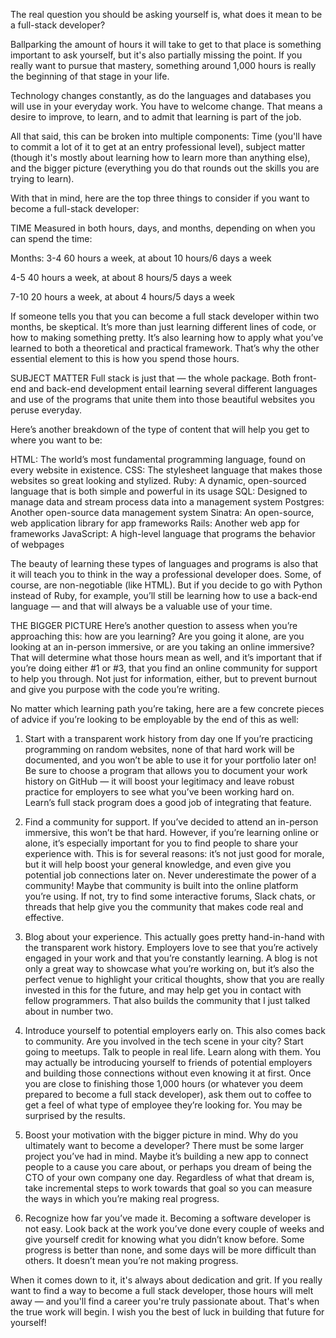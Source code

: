 The real question you should be asking yourself is, what does it mean to be a full-stack developer?

Ballparking the amount of hours it will take to get to that place is something important to ask yourself, but it's also partially missing the point. If you really want to pursue that mastery, something around 1,000 hours is really the beginning of that stage in your life.

Technology changes constantly, as do the languages and databases you will use in your everyday work. You have to welcome change. That means a desire to improve, to learn, and to admit that learning is part of the job.

All that said, this can be broken into multiple components: Time (you'll have to commit a lot of it to get at an entry professional level), subject matter (though it's mostly about learning how to learn more than anything else), and the bigger picture (everything you do that rounds out the skills you are trying to learn).

With that in mind, here are the top three things to consider if you want to become a full-stack developer:

TIME
Measured in both hours, days, and months, depending on when you can spend the time:

Months:
3-4
60 hours a week, at about 10 hours/6 days a week

4-5
40 hours a week, at about 8 hours/5 days a week

7-10
20 hours a week, at about 4 hours/5 days a week

If someone tells you that you can become a full stack developer within two months, be skeptical. It’s more than just learning different lines of code, or how to making something pretty. It’s also learning how to apply what you’ve learned to both a theoretical and practical framework. That’s why the other essential element to this is how you spend those hours.

SUBJECT MATTER
Full stack is just that — the whole package. Both front-end and back-end development entail learning several different languages and use of the programs that unite them into those beautiful websites you peruse everyday.

Here’s another breakdown of the type of content that will help you get to where you want to be:

HTML: The world’s most fundamental programming language, found on every website in existence.
CSS: The stylesheet language that makes those websites so great looking and stylized.
Ruby: A dynamic, open-sourced language that is both simple and powerful in its usage
SQL: Designed to manage data and stream process data into a management system
Postgres: Another open-source data management system
Sinatra: An open-source, web application library for app frameworks
Rails: Another web app for frameworks
JavaScript: A high-level language that programs the behavior of webpages

The beauty of learning these types of languages and programs is also that it will teach you to think in the way a professional developer does. Some, of course, are non-negotiable (like HTML). But if you decide to go with Python instead of Ruby, for example, you’ll still be learning how to use a back-end language — and that will always be a valuable use of your time.

THE BIGGER PICTURE
Here’s another question to assess when you’re approaching this: how are you learning? Are you going it alone, are you looking at an in-person immersive, or are you taking an online immersive? That will determine what those hours mean as well, and it’s important that if you’re doing either #1 or #3, that you find an online community for support to help you through. Not just for information, either, but to prevent burnout and give you purpose with the code you’re writing.

No matter which learning path you’re taking, here are a few concrete pieces of advice if you’re looking to be employable by the end of this as well:

1. Start with a transparent work history from day one
If you’re practicing programming on random websites, none of that hard work will be documented, and you won’t be able to use it for your portfolio later on! Be sure to choose a program that allows you to document your work history on GitHub — it will boost your legitimacy and leave robust practice for employers to see what you’ve been working hard on. Learn’s full stack program does a good job of integrating that feature.

2. Find a community for support.
If you’ve decided to attend an in-person immersive, this won’t be that hard. However, if you’re learning online or alone, it’s especially important for you to find people to share your experience with. This is for several reasons: it’s not just good for morale, but it will help boost your general knowledge, and even give you potential job connections later on. Never underestimate the power of a community! Maybe that community is built into the online platform you’re using. If not, try to find some interactive forums, Slack chats, or threads that help give you the community that makes code real and effective.

3. Blog about your experience.
This actually goes pretty hand-in-hand with the transparent work history. Employers love to see that you’re actively engaged in your work and that you’re constantly learning. A blog is not only a great way to showcase what you’re working on, but it’s also the perfect venue to highlight your critical thoughts, show that you are really invested in this for the future, and may help get you in contact with fellow programmers. That also builds the community that I just talked about in number two.

4. Introduce yourself to potential employers early on.
This also comes back to community. Are you involved in the tech scene in your city? Start going to meetups. Talk to people in real life. Learn along with them. You may actually be introducing yourself to friends of potential employers and building those connections without even knowing it at first. Once you are close to finishing those 1,000 hours (or whatever you deem prepared to become a full stack developer), ask them out to coffee to get a feel of what type of employee they’re looking for. You may be surprised by the results.

5. Boost your motivation with the bigger picture in mind.
Why do you ultimately want to become a developer? There must be some larger project you’ve had in mind. Maybe it’s building a new app to connect people to a cause you care about, or perhaps you dream of being the CTO of your own company one day. Regardless of what that dream is, take incremental steps to work towards that goal so you can measure the ways in which you’re making real progress.

6. Recognize how far you’ve made it.
Becoming a software developer is not easy. Look back at the work you’ve done every couple of weeks and give yourself credit for knowing what you didn’t know before. Some progress is better than none, and some days will be more difficult than others. It doesn’t mean you’re  not making progress.

When it comes down to it, it's always about dedication and grit. If you really want to find a way to become a full stack developer, those hours will melt away — and you'll find a career you're truly passionate about. That's when the true work will begin. I wish you the best of luck in building that future for yourself!
